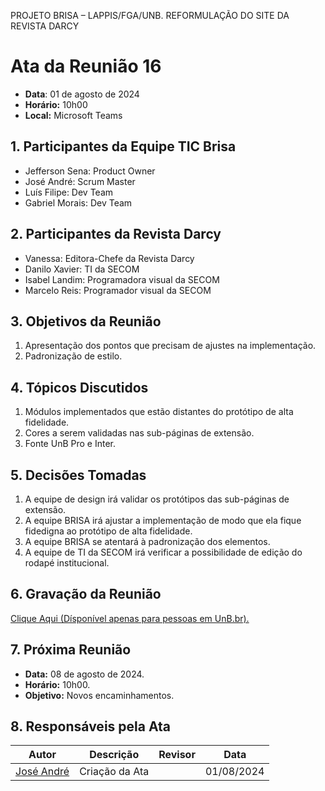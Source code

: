 PROJETO BRISA – LAPPIS/FGA/UNB. 
REFORMULAÇÃO DO SITE DA REVISTA DARCY

# Ata da Reunião 16
- **Data**: 01 de agosto de 2024
- **Horário:** 10h00
- **Local:** Microsoft Teams

## 1. Participantes da Equipe TIC Brisa

- Jefferson Sena: Product Owner
- José André: Scrum Master
- Luís Filipe: Dev Team
- Gabriel Morais: Dev Team

## 2. Participantes da Revista Darcy

- Vanessa: Editora-Chefe da Revista Darcy
- Danilo Xavier: TI da SECOM
- Isabel Landim: Programadora visual da SECOM
- Marcelo Reis: Programador visual da SECOM

## 3. Objetivos da Reunião

1. Apresentação dos pontos que precisam de ajustes na implementação.
2. Padronização de estilo.

## 4. Tópicos Discutidos

1. Módulos implementados que estão distantes do protótipo de alta fidelidade.
2. Cores a serem validadas nas sub-páginas de extensão.
3. Fonte UnB Pro e Inter.

## 5. Decisões Tomadas

1. A equipe de design irá validar os protótipos das sub-páginas de extensão.
2. A equipe BRISA irá ajustar a implementação de modo que ela fique fidedigna ao protótipo de alta fidelidade.
3. A equipe BRISA se atentará à padronização dos elementos.
4. A equipe de TI da SECOM irá verificar a possibilidade de edição do rodapé institucional.

## 6. Gravação da Reunião
[Clique Aqui (Dísponível apenas para pessoas em UnB.br).](https://unbbr.sharepoint.com/:v:/s/BRISA-RevistaDarcy/EWY--gegc91Hlldfp8Vb2WUBm_lb7MJohdgJLP2GgTVW4Q?e=CfYEq4&nav=eyJyZWZlcnJhbEluZm8iOnsicmVmZXJyYWxBcHAiOiJTdHJlYW1XZWJBcHAiLCJyZWZlcnJhbFZpZXciOiJTaGFyZURpYWxvZy1MaW5rIiwicmVmZXJyYWxBcHBQbGF0Zm9ybSI6IldlYiIsInJlZmVycmFsTW9kZSI6InZpZXcifX0%3D)

## 7. Próxima Reunião

- **Data:** 08 de agosto de 2024.
- **Horário:** 10h00.
- **Objetivo:** Novos encaminhamentos.

## 8. Responsáveis pela Ata
| Autor | Descrição | Revisor | Data |
| ----- | --------- | ---- | ----- |
| [José André ](https://github.com/joseandre25) | Criação da Ata |  | 01/08/2024 |